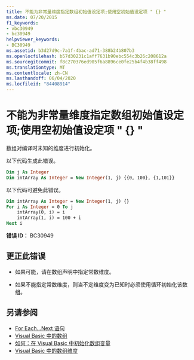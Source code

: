 ```yaml
---
title: 不能为非常量维度指定数组初始值设定项;使用空初始值设定项 " {} "
ms.date: 07/20/2015
f1_keywords:
- vbc30949
- bc30949
helpviewer_keywords:
- BC30949
ms.assetid: b3d27d9c-7a1f-4bac-ad71-388b24b807b3
ms.openlocfilehash: b57d30231c1aff7631b90ebc554c3b26c208612a
ms.sourcegitcommit: f8c270376ed905f6a8896ce0fe25b4f4b38ff498
ms.translationtype: MT
ms.contentlocale: zh-CN
ms.lasthandoff: 06/04/2020
ms.locfileid: "84408914"
---
```

# <a name="array-initializer-cannot-be-specified-for-a-non-constant-dimension-use-the-empty-initializer-"></a>不能为非常量维度指定数组初始值设定项;使用空初始值设定项 " {} "
数组对编译时未知的维度进行初始化。  
  
 以下代码生成此错误。  
  
```vb  
Dim j As Integer  
Dim intArray As Integer = New Integer(1, j) {{0, 100}, {1,101}}  
```  
  
 以下代码可避免此错误。  
  
```vb  
Dim intArray As Integer = New Integer(1, j) {}  
For i As Integer = 0 To j  
    intArray(0, i) = i  
    intArray(1, i) = 100 + i  
Next i  
```  
  
 **错误 ID：** BC30949  
  
## <a name="to-correct-this-error"></a>更正此错误  
  
- 如果可能，请在数组声明中指定常数维度。  
  
- 如果不能指定常数维度，则当不定维度变为已知时必须使用循环初始化该数组。  
  
## <a name="see-also"></a>另请参阅

- [For Each...Next 语句](../language-reference/statements/for-each-next-statement.md)
- [Visual Basic 中的数组](../programming-guide/language-features/arrays/index.md)
- [如何：在 Visual Basic 中初始化数组变量](../programming-guide/language-features/arrays/how-to-initialize-an-array-variable.md)
- [Visual Basic 中的数组维度](../programming-guide/language-features/arrays/array-dimensions.md)
